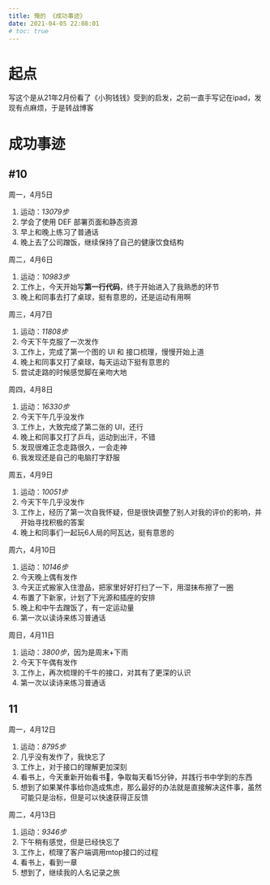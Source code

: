 ```yaml
---
title: 俺的 《成功事迹》
date: 2021-04-05 22:08:01
# toc: true
---
```



# 起点
写这个是从21年2月份看了《小狗钱钱》受到的启发，之前一直手写记在ipad，发现有点麻烦，于是转战博客

# 成功事迹

## #10

周一，4月5日
1. 运动：*13079步*
2. 学会了使用 DEF 部署页面和静态资源
3. 早上和晚上练习了普通话
4. 晚上去了公司蹭饭，继续保持了自己的健康饮食结构



周二，4月6日
1. 运动：*10983步*
2. 工作上，今天开始写**第一行代码**，终于开始进入了我熟悉的环节
3. 晚上和同事去打了桌球，挺有意思的，还是运动有用啊


周三，4月7日
1. 运动：*11808步*
2. 今天下午克服了一次发作
3. 工作上，完成了第一个图的 UI 和 接口梳理，慢慢开始上道
4. 晚上和同事又打了桌球，每天运动下挺有意思的
5. 尝试走路的时候感觉脚在亲吻大地


周四，4月8日
1. 运动：*16330步*
2. 今天下午几乎没发作
3. 工作上，大致完成了第二张的 UI，还行
4. 晚上和同事又打了乒乓，运动到出汗，不错
5. 发现很难正念走路很久，一会走神
6. 我发现还是自己的电脑打字舒服


周五，4月9日
1. 运动：*10051步*
2. 今天下午几乎没发作
3. 工作上，经历了第一次自我怀疑，但是很快调整了别人对我的评价的影响，并开始寻找积极的答案
4. 晚上和同事们一起玩6人局的阿瓦达，挺有意思的


周六，4月10日
1. 运动：*10146步*
2. 今天晚上偶有发作
3. 今天正式搬家入住澄品，把家里好好打扫了一下，用湿抹布擦了一圈
4. 布置了下新家，计划了下光源和插座的安排
5. 晚上和中午去蹭饭了，有一定运动量
6. 第一次以读诗来练习普通话

周日，4月11日
1. 运动：*3800步*，因为是周末+下雨
2. 今天下午偶有发作
3. 工作上，再次梳理的千牛的接口，对其有了更深的认识
4. 第一次以读诗来练习普通话

## 11
周一，4月12日
1. 运动：*8795步*
2. 几乎没有发作了，我快忘了
3. 工作上，对于接口的理解更加深刻
4. 看书上，今天重新开始看书📖，争取每天看15分钟，并践行书中学到的东西
5. 想到了如果某件事给你造成焦虑，那么最好的办法就是直接解决这件事，虽然可能只是治标，但是可以快速获得正反馈


周二，4月13日
1. 运动：*9346步*
2. 下午稍有感觉，但是已经快忘了
3. 工作上，梳理了客户端调用mtop接口的过程
4. 看书上，看到一章
5. 想到了，继续我的人名记录之旅